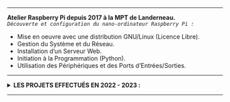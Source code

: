 ***

**Atelier Raspberry Pi depuis 2017 à la MPT de Landerneau.** <br>
*```Découverte et configuration du nano-ordinateur Raspberry Pi :```*<br>
- Mise en oeuvre avec une distribution GNU/Linux (Licence Libre).
- Gestion du Système et du Réseau. 
- Installation d’un Serveur Web. 
- Initiation à la Programmation (Python).
- Utilisation des Périphériques et des Ports d’Entrées/Sorties.<br>

***

<details>
    <summary>
        <b>LES PROJETS EFFECTUÉS EN 2022 - 2023 :</b>
    </summary>
</details>

***

